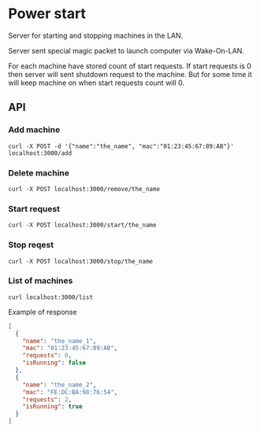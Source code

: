 Power start
===========

Server for starting and stopping machines in the LAN.

Server sent special magic packet to launch computer via Wake-On-LAN.

For each machine have stored count of start requests. If start requests is 0 then server will sent shutdown request to the machine. But for some time it will keep machine on when start requests count will 0.

## API

### Add machine
`curl -X POST -d '{"name":"the_name", "mac":"01:23:45:67:89:AB"}' localhost:3000/add`

### Delete machine
`curl -X POST localhost:3000/remove/the_name`

### Start request
`curl -X POST localhost:3000/start/the_name`

### Stop reqest
`curl -X POST localhost:3000/stop/the_name`

### List of machines
`curl localhost:3000/list`

Example of response
```json
[
  {
    "name": "the_name_1",
    "mac": "01:23:45:67:89:AB",
    "requests": 0,
    "isRunning": false
  },
  {
    "name": "the_name_2",
    "mac": "FE:DC:BA:98:76:54",
    "requests": 2,
    "isRunning": true
  }
]
```
